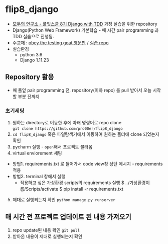 # flip8_django
- [모두의 연구소 - 풀잎스쿨 8기 Django with TDD](http://home.modulabs.co.kr/product/%eb%b6%81%ec%b9%98%ea%b3%a0-django%ec%b9%98%ea%b3%a0/) 과정 실습을 위한 repository
- Django(Python Web Framework) 기본학습 - 매 시간 pair programming 과 TDD 실습으로 진행됨.
- 주교재 : [obey the testing goat 영문판](https://www.obeythetestinggoat.com/pages/book.html) / [실습 repo](https://github.com/hjwp/book-example)
- 실습환경 
  - python 3.6
  - Django 1.11.23



## Repository 활용
- 매 풀잎 pair programming 전, repository(이하 repo) 를 pull 받아서 오늘 시작할 부분 전까지 
### 초기세팅 
1. 원하는 directory로 이동한 후에 아래 명령어로 repo clone 		
	`git clone https://github.com/pro00er/flip8_django`
2. `cd flip8_django` 혹은 파일탐색기에서 이동하여 원하는 폴더에 clone 되었는지 확인
3. pycharm 실행 - `open`해서 프로젝트 불러옴
4. virtual enviorement 세팅  
  - 방법1. requirements.txt 로 들어가서 code view창 상단 메시지 - requirements 적용
  - 방법2. terminal 창에서 실행
    - 적용하고 싶은 가상환경 scripts의 requirements 실행
        $ ../가상환경이름/Scripts/activate 
        $ pip install -r requirements.txt
5. 제대로 실행되는지 확인 `python manage.py runserver` 
 
## 매 시간 전 프로젝트 업데이트 된 내용 가져오기
1. repo update된 내용 확인 `git pull`
2. 받아온 내용이 제대로 실행되는지 확인
